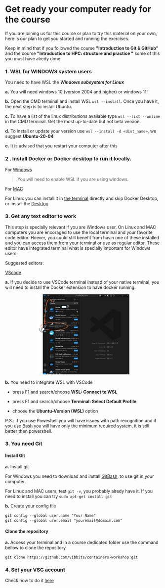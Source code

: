 # Get ready your computer ready for the course

If you are joining us for this course or plan to try this material on your own, here is our plan to get you started and running the exercises.

Keep in mind that if you followed the course **"Introduction to Git & GitHub"** and the course **"Introduction to HPC: structure and practice "** some of this you must have alredy done.


### 1. WSL for WINDOWS system users

You need to have WSL the ***Windows subsystem for Linux*** 

**a.** You will need windows 10 (version 2004 and higher) or windows 11!

**b.** Open the CMD terminal and install WSL `wsl --install`. Once you have it, the next step is to install Ubuntu.

**c.** To have a list of the linux distributions available type `wsl --list --online` in the CMD terminal. Get the most up-to-date but not beta version.

**d.** To install or update your version use `wsl --install -d <dist_name>`, we suggest **Ubuntu-20-04** 

**e.** It is advised that you restart your computer after this


### 2 . Install **Docker** or **Docker desktop** to run it locally.

  For [Windows](https://docs.docker.com/desktop/install/windows-install/)

  >
  > You will need to enable WSL if you are using windows. 
  >

  For [MAC](https://docs.docker.com/desktop/install/mac-install/)
  
  For Linux you can install it in [the terminal](https://docs.docker.com/engine/install/ubuntu/) directly and skip Docker Desktop, or install the [Desktop](https://docs.docker.com/desktop/install/linux-install/)


### 3. Get any text editor to work

This step is specially relevant if you are Windows user. On Linux and MAC computers you are encoraged to use the local terminal and your favorite code editor. Hoever, you could still benefit from havin one of these installed and you can access them from your terminal or use as regular editor. These editor have integrated terminal what is specially important for Windows users.

Suggested editors:

[VScode](https://code.visualstudio.com/download)

**a.** If you decide to use VSCode terminal instead of your native terminal, you will need to install the Docker extension to have docker running. 

<center><img src="./images/extension_install.svg" width="300"/></center>

**b.** You need to integrate WSL with VSCode 
  
  - press F1 and search/choose **WSL: Connect to WSL**

  - press F1 and search/choose **Terminal: Select Default Profile**

  - choose the **Ubuntu-Version (WSL)** option

P.S.: If you use Poweshell you will have issues with path recognition and if you use Bash you will have only the minimum required system, it is still better then powershell.


### 3. You need Git 

#### Install Git

**a.** Install git 

For Windows you need to download and install [GitBash](https://git-scm.com/downloads/win), to use git in your computer.

For Linux and MAC users, test `git -v`, you probably alredy have it. If you need to install you can try `sudo apt-get install git` 

**b.** Create your config file

```
git config --global user.name "Your Name"
git config --global user.email "youremail@domain.com"
```

#### Clone the repository

**a.** Access your terminal and in a course dedicated folder use the command bellow to clone the repository

```
git clone https://github.com/vibbits/containers-workshop.git
```

### 4. Set your VSC account

Check how to do it [here](https://liascript.github.io/course/?https://raw.githubusercontent.com/vibbits/intro_2_HPC/main/Chapters/GetReady4training.md#2)
